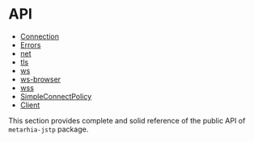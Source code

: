 # API

* [Connection](./connection.md)
* [Errors](./errors.md)
* [net](./net.md)
* [tls](./tls.md)
* [ws](./ws.md)
* [ws-browser](./ws-browser.md)
* [wss](./wss.md)
* [SimpleConnectPolicy](./simple-connect-policy.md)
* [Client](./client.md)

This section provides complete and solid reference of the public API of
`metarhia-jstp` package.
